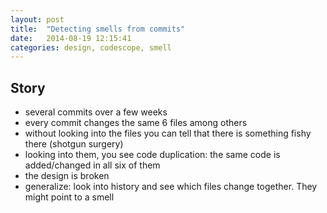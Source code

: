 ```yaml
---
layout: post
title:  "Detecting smells from commits"
date:   2014-08-19 12:15:41
categories: design, codescope, smell
---
```


Story
---
- several commits over a few weeks
- every commit changes the same 6 files among others
- without looking into the files you can tell that there is something fishy there (shotgun surgery)
- looking into them, you see code duplication: the same code is added/changed in all six of them
- the design is broken
- generalize: look into history and see which files change together. They might point to a smell